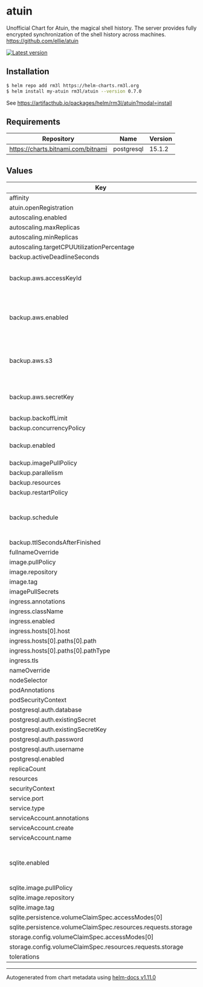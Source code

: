 # atuin

Unofficial Chart for Atuin, the magical shell history.
The server provides fully encrypted synchronization of the shell history across machines.
https://github.com/ellie/atuin

[![Latest version](https://img.shields.io/badge/latest_version-0.7.0-blue)](https://artifacthub.io/packages/helm/rm3l/atuin)

## Installation

```bash
$ helm repo add rm3l https://helm-charts.rm3l.org
$ helm install my-atuin rm3l/atuin --version 0.7.0
```

See https://artifacthub.io/packages/helm/rm3l/atuin?modal=install

## Requirements

| Repository | Name | Version |
|------------|------|---------|
| https://charts.bitnami.com/bitnami | postgresql | 15.1.2 |

## Values

| Key | Type | Default | Description |
|-----|------|---------|-------------|
| affinity | object | `{}` |  |
| atuin.openRegistration | bool | `true` |  |
| autoscaling.enabled | bool | `false` |  |
| autoscaling.maxReplicas | int | `100` |  |
| autoscaling.minReplicas | int | `1` |  |
| autoscaling.targetCPUUtilizationPercentage | int | `80` |  |
| backup.activeDeadlineSeconds | int | `1800` |  |
| backup.aws.accessKeyId | string | `"my-aws-access-key-id"` | AWS Access Key. Must have the permissions to write to the target bucket. |
| backup.aws.enabled | bool | `true` | For now, only AWS is supported. Setting this to `false` (while `sqlite.backup.enabled` is `true`) will cause a deployment error. |
| backup.aws.s3 | object | `{"destination":"s3://path/to/my/atuin-sqlite-backup-bucket"}` | Target destination bucket (absolute) in AWS S3, where the backup resources should be written |
| backup.aws.secretKey | string | `"my-aws-secret-key"` | AWS Secret Key. Must have the permissions to write to the target bucket. |
| backup.backoffLimit | int | `1` |  |
| backup.concurrencyPolicy | string | `"Forbid"` |  |
| backup.enabled | bool | `false` | since the volume will be accessible only to the sole Atuin pod. |
| backup.imagePullPolicy | string | `"IfNotPresent"` |  |
| backup.parallelism | int | `1` |  |
| backup.resources | object | `{}` |  |
| backup.restartPolicy | string | `"OnFailure"` |  |
| backup.schedule | string | `"@daily"` | How frequently the Backup job should run. Cron Syntax, as supported by Kubernetes CronJobs |
| backup.ttlSecondsAfterFinished | int | `300` |  |
| fullnameOverride | string | `""` |  |
| image.pullPolicy | string | `"IfNotPresent"` |  |
| image.repository | string | `"ghcr.io/atuinsh/atuin"` |  |
| image.tag | string | `""` |  |
| imagePullSecrets | list | `[]` |  |
| ingress.annotations | object | `{}` |  |
| ingress.className | string | `""` |  |
| ingress.enabled | bool | `false` |  |
| ingress.hosts[0].host | string | `"chart-example.local"` |  |
| ingress.hosts[0].paths[0].path | string | `"/"` |  |
| ingress.hosts[0].paths[0].pathType | string | `"ImplementationSpecific"` |  |
| ingress.tls | list | `[]` |  |
| nameOverride | string | `""` |  |
| nodeSelector | object | `{}` |  |
| podAnnotations | object | `{}` |  |
| podSecurityContext | object | `{}` |  |
| postgresql.auth.database | string | `"atuin"` |  |
| postgresql.auth.existingSecret | string | `""` |  |
| postgresql.auth.existingSecretKey | string | `"ATUIN_DB_URI"` |  |
| postgresql.auth.password | string | `"pl34s3Ch4ng3M3"` |  |
| postgresql.auth.username | string | `"db-user"` |  |
| postgresql.enabled | bool | `true` |  |
| replicaCount | int | `1` |  |
| resources | object | `{}` |  |
| securityContext | object | `{}` |  |
| service.port | int | `8888` |  |
| service.type | string | `"ClusterIP"` |  |
| serviceAccount.annotations | object | `{}` |  |
| serviceAccount.create | bool | `true` |  |
| serviceAccount.name | string | `""` |  |
| sqlite.enabled | bool | `false` | Experimental support of SQLite. Enable this and disable postgresql.enabled to use it. |
| sqlite.image.pullPolicy | string | `"Always"` |  |
| sqlite.image.repository | string | `"ghcr.io/rm3l/atuin-server-sqlite"` |  |
| sqlite.image.tag | string | `"main"` |  |
| sqlite.persistence.volumeClaimSpec.accessModes[0] | string | `"ReadWriteOnce"` |  |
| sqlite.persistence.volumeClaimSpec.resources.requests.storage | string | `"1Gi"` |  |
| storage.config.volumeClaimSpec.accessModes[0] | string | `"ReadWriteOnce"` |  |
| storage.config.volumeClaimSpec.resources.requests.storage | string | `"50Mi"` |  |
| tolerations | list | `[]` |  |

----------------------------------------------
Autogenerated from chart metadata using [helm-docs v1.11.0](https://github.com/norwoodj/helm-docs/releases/v1.11.0)